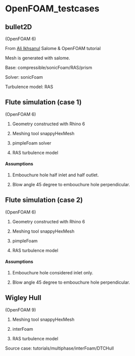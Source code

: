 # OpenFOAM_testcases

## bullet2D
(OpenFOAM 6)

From [Ali Ikhsanul](https://www.youtube.com/watch?v=QDECc1yaRYI&list=PLSgiCo_OhhpNeJ9luyZEBflLpRm_IFW79) Salome & OpenFOAM tutorial

Mesh is generated with salome.

Base: compressible/sonicFoam/RAS/prism

Solver: sonicFoam

Turbulence model: RAS

## Flute simulation (case 1)
(OpenFOAM 6)

1. Geometry constructed with Rhino 6

2. Meshing tool snappyHexMesh

3. pimpleFoam solver

4. RAS turbulence model
#### Assumptions
1. Embouchure hole half inlet and half outlet.

2. Blow angle 45 degree to embouchure hole perpendicular.

## Flute simulation (case 2)
(OpenFOAM 6)
1. Geometry constructed with Rhino 6

2. Meshing tool snappyHexMesh

3. pimpleFoam

4. RAS turbulence model
#### Assumptions
1. Embouchure hole considered inlet only.

2. Blow angle 45 degree to embouchure hole perpendicular.

## Wigley Hull
(OpenFOAM 9)

1. Meshing tool snappyHexMesh

2. interFoam

3. RAS turbulence model

Source case: tutorials/multiphase/interFoam/DTCHull
